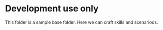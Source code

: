 # Development use only

This folder is a sample base folder. Here we can craft skills and scenarioos.
